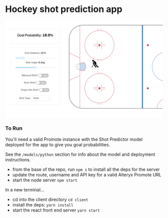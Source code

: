 # Hockey shot prediction app

![Screenshot of App](./screen-shot.png)

### To Run

You'll need a valid Promote instance with the Shot Predictor model deployed for the app to give you
goal probabilities.

See the `/models/python` section for info about the model and deployment instructions.

- from the base of the repo, run `npm i` to install all the deps for the server
- update the route, username and API key for a valid Alteryx Promote URL
- start the node server `npm start`

In a new terminal...

- cd into the client directory `cd client`
- install the deps: `yarn install`
- start the react front end server `yarn start`
